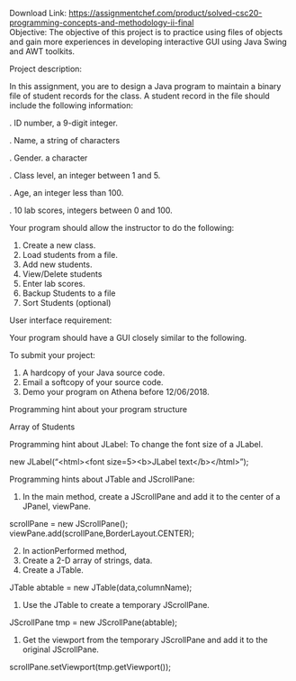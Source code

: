 Download Link: https://assignmentchef.com/product/solved-csc20-programming-concepts-and-methodology-ii-final
<br>
Objective: The objective of this project is to practice using files of objects and gain more experiences in developing interactive GUI using Java Swing and AWT toolkits.

Project description:

In this assignment, you are to design a Java program to maintain a binary file of student records for the class. A student record in the file should include the following information:




. ID number, a 9-digit integer.

. Name, a string of characters

. Gender. a character

. Class level, an integer between 1 and 5.

. Age, an integer less than 100.

. 10 lab scores, integers between 0 and 100.

Your program should allow the instructor to do the following:




<ol>

 <li>Create a new class.</li>

 <li>Load students from a file.</li>

 <li>Add new students.</li>

 <li>View/Delete students</li>

 <li>Enter lab scores.</li>

 <li>Backup Students to a file</li>

 <li>Sort Students (optional)</li>

</ol>

User interface requirement:

Your program should have a GUI closely similar to the following.

To submit your project:

<ol>

 <li>A hardcopy of your Java source code.</li>

 <li>Email a softcopy of your source code.</li>

 <li>Demo your program on Athena before 12/06/2018.</li>

</ol>

Programming hint about your program structure




Array of Students

Programming hint about JLabel: To change the font size of a JLabel.

new JLabel(“&lt;html&gt;&lt;font size=5&gt;&lt;b&gt;JLabel text&lt;/b&gt;&lt;/html&gt;”);




Programming hints about JTable and JScrollPane:

<ol>

 <li>In the main method, create a JScrollPane and add it to the center of a JPanel, viewPane.</li>

</ol>

scrollPane = new JScrollPane(); viewPane.add(scrollPane,BorderLayout.CENTER);

<ol start="2">

 <li>In actionPerformed method,</li>

 <li>Create a 2-D array of strings, data.</li>

 <li>Create a JTable.</li>

</ol>

JTable abtable = new JTable(data,columnName);

<ol>

 <li>Use the JTable to create a temporary JScrollPane.</li>

</ol>

JScrollPane tmp = new JScrollPane(abtable);

<ol>

 <li>Get the viewport from the temporary JScrollPane and add it to the original JScrollPane.</li>

</ol>

scrollPane.setViewport(tmp.getViewport());


